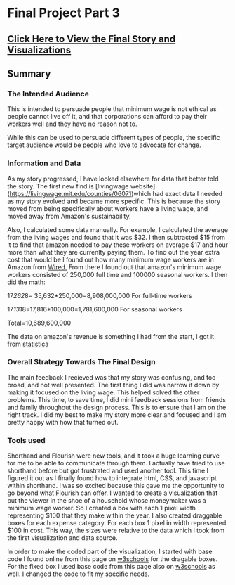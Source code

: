 # Final Project Part 3

## [Click Here to View the Final Story and Visualizations](https://preview.shorthand.com/QIrsaFU24OsPMEeC)

## Summary

### The Intended Audience
This is intended to persuade people that minimum wage is not ethical as people cannot live off it, and that corporations can afford to pay their workers well and they have no reason not to. 

While this can be used to persuade different types of people, the specific target audience would be people who love to advocate for change. 

### Information and Data
As my story progressed, I have looked elsewhere for data that better told the story. The first new find is [livingwage website] (https://livingwage.mit.edu/counties/06071)which had exact data I needed as my story evolved and became more specific. This is because the story moved from being specifically about workers have a living wage, and moved away from Amazon's sustainability. 

Also, I calculated some data manually. For example, I calculated the average from the living wages and found that it was $32. I then subtracted $15 from it to find that amazon needed to pay these workers on average $17 and hour more than what they are currenlty paying them. To find out the year extra cost that would be I found out how many minimum wage workers are in Amazon from [Wired.](https://www.wired.com/story/why-amazon-really-raised-minimum-wage/) From there I found out that amazon's minimum wage workers consisted of 250,000 full time and 100000 seasonal workers. I then did the math:

17*262*8= 35,632*250,000=8,908,000,000 For full-time workers 

17*131*8=17,816*100,000=1,781,600,000 For seasonal workers

Total=10,689,600,000

The data on amazon's revenue is something I had from the start, I got it from [statistica](https://www.statista.com/statistics/273963/quarterly-revenue-of-amazoncom/)

### Overall Strategy Towards The Final Design
The main feedback I recieved was that my story was confusing, and too broad, and not well presented. The first thing I did was narrow it down by making it focused on the living wage. This helped solved the other problems. This time, to save time, I did mini feedback sessions from friends and family throughout the design process. This is to ensure that I am on the right track. I did my best to make my story more clear and focused and I am pretty happy with how that turned out. 

### Tools used
Shorthand and Flourish were new tools, and it took a huge learning curve for me to be able to communicate through them. I actually have tried to use shorthand before but got frustrated and used another tool. This time I figured it out as I finally found how to integrate html, CSS, and javascript within shorthand. I was so excited because this gave me the opportunity to go beyond what Flourish can offer. I wanted to create a visualization that put the viewer in the shoe of a household whose moneymaker was a minimum wage worker. So I created a box with each 1 pixel width representing $100 that they make within the year. I also created draggable boxes for each expense category. For each box 1 pixel in width represented $100 in cost. This way, the sizes were relative to the data which I took from the first visualization and data source. 

In order to make the coded part of the visualization, I started with base code I found online from this page on [w3schools](https://www.w3schools.com/howto/howto_js_draggable.asp) for the dragable boxes. For the fixed box I used base code from this page also on [w3schools](https://www.w3schools.com/graphics/svg_rect.asp) as well. I changed the code to fit my specific needs. 




